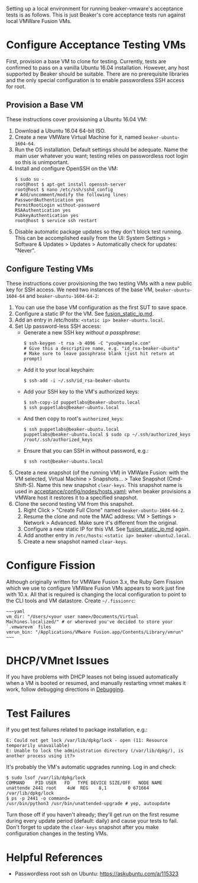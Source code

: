 Setting up a local environment for running beaker-vmware's acceptance tests is as follows. This is just Beaker's core acceptance tests run against local VMWare Fusion VMs.

# Configure Acceptance Testing VMs

First, provision a base VM to clone for testing. Currently, tests are confirmed to pass on a vanilla Ubuntu 16.04 installation. However, any host supported by Beaker should be suitable. There are no prerequisite libraries and the only special configuration is to enable passwordless SSH access for root.

## Provision a Base VM

These instructions cover provisioning a Ubuntu 16.04 VM:

1. Download a Ubuntu 16.04 64-bit ISO.
2. Create a new VMWare Virtual Machine for it, named `beaker-ubuntu-1604-64`.
3. Run the OS installation. Default settings should be adequate. Name the main user whatever you want; testing relies on passwordless root login so this is unimportant.
4. Install and configure OpenSSH on the VM:
    ~~~console
    $ sudo su -
    root@host $ apt-get install openssh-server
    root@host $ nano /etc/ssh/sshd_config
    # Add/uncomment/modify the following lines:
    PasswordAuthentication yes
    PermitRootLogin without-password
    RSAAuthentication yes
    PubkeyAuthentication yes
    root@host $ service ssh restart
    ~~~
5. Disable automatic package updates so they don't block test running. This can be accomplished easily from the UI: System Settings > Software & Updates > Updates > Automatically check for updates: "Never".

## Configure Testing VMs

These instructions cover provisioning the two testing VMs with a new public key for SSH access. We need two instances of the base VM, `beaker-ubuntu-1604-64` and `beaker-ubuntu-1604-64-2`:

1. You can use the base VM configuration as the first SUT to save space.
2. Configure a static IP for the VM. See [fusion_static_ip.md](fusion_static_ip.md).
3. Add an entry in /etc/hosts: `<static ip> beaker-ubuntu.local`.
4. Set Up password-less SSH access:
    - Generate a new SSH key *without a passphrase*:
        ~~~console
        $ ssh-keygen -t rsa -b 4096 -C "you@example.com"
        # Give this a descriptive name, e.g. "id_rsa-beaker-ubuntu"
        # Make sure to leave passphrase blank (just hit return at prompt)
        ~~~
    - Add it to your local keychain:
        ~~~console
        $ ssh-add -i ~/.ssh/id_rsa-beaker-ubuntu
        ~~~
    - Add your SSH key to the VM's authorized keys:
        ~~~console
        $ ssh-copy-id puppetlabs@beaker-ubuntu.local
        $ ssh puppetlabs@beaker-ubuntu.local
        ~~~
    - And then copy to root's `authorized_keys`:
        ~~~console
        $ ssh puppetlabs@beaker-ubuntu.local
        puppetlabs@beaker-ubuntu.local $ sudo cp ~/.ssh/authorized_keys /root/.ssh/authorized_keys
        ~~~
    - Ensure that you can SSH in without password, e.g.:
        ~~~console
        $ ssh root@beaker-ubuntu.local
        ~~~
5. Create a new snapshot (of the running VM) in VMWare Fusion: with the VM selected, Virtual Machine > Snapshots... > Take Snapshot (Cmd-Shift-S). Name this new snapshot `clear-keys`. This snapshot name is used in [acceptance/config/nodes/hosts.yaml](acceptance/config/nodes/hosts.yaml); when beaker provisions a VMWare host it restores it to a specified snapshot.
6. Clone the second testing VM from this snapshot.
    1. Right Click > "Create Full Clone" named `beaker-ubuntu-1604-64-2`.
    2. Resume the clone and note the MAC address: VM > Settings > Network > Advanced. Make sure it's different from the original.
    3. Configure a new static IP for this VM. See [fusion_static_ip.md](fusion_static_ip.md) again.
    4. Add another entry in `/etc/hosts`: `<static ip> beaker-ubuntu2.local`.
    5. Create a new snapshot named `clear-keys`.

# Configure Fission

Although originally written for VMWare Fusion 3.x, the Ruby Gem Fission which we use to configure VMWare Fusion VMs appears to work just fine with 10.x. All that is required is changing the local configuration to point to the CLI tools and VM datastore. Create `~/.fissionrc`:

    ~~~yaml
    vm_dir: "/Users/<your user name>/Documents/Virtual Machines.localized/" # or whereved you've decided to store your `.vmwarevm` files
    vmrun_bin: "/Applications/VMware Fusion.app/Contents/Library/vmrun"
    ~~~

# DHCP/VMnet Issues

If you have problems with DHCP leases not being issued automatically when a VM is booted or resumed, and manually restarting vmnet makes it work, follow debugging directions in [Debugging](fusion_static_ip.md#debugging).

# Test Failures

If you get test failures related to package installation, e.g.:

~~~
E: Could not get lock /var/lib/dpkg/lock - open (11: Resource temporarily unavailable)
E: Unable to lock the administration directory (/var/lib/dpkg/), is another process using it?>
~~~

It's probably the VM's automatic upgrades running. Log in and check:

~~~console
$ sudo lsof /var/lib/dpkg/lock
COMMAND    PID USER   FD   TYPE DEVICE SIZE/OFF   NODE NAME
unattende 2441 root    4uW  REG    8,1        0 671664 /var/lib/dpkg/lock
$ ps -p 2441 -o command=
/usr/bin/python3 /usr/bin/unattended-upgrade # yep, autoupdate
~~~

Turn those off if you haven't already; they'll get run on the first resume during every update period (default: daily) and cause your tests to fail. Don't forget to update the `clear-keys` snapshot after you make configuration changes in the testing VMs.

# Helpful References

- Passwordless root ssh on Ubuntu: https://askubuntu.com/a/115323
